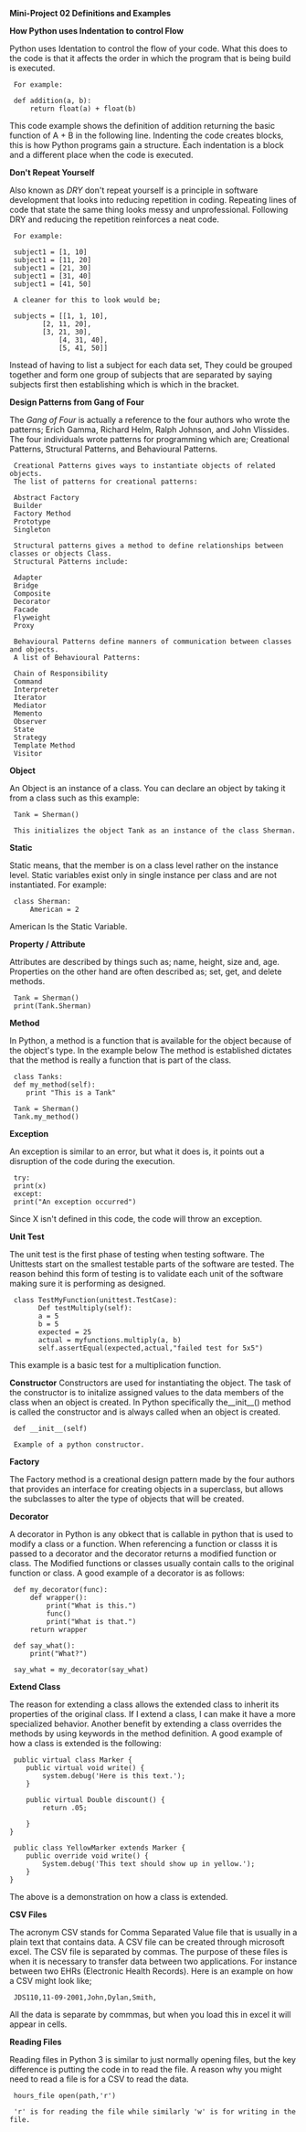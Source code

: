 **Mini-Project 02 Definitions and Examples**

**How Python uses Indentation to control Flow**
	
Python uses Identation to control the flow of your code. What this does to the code is that it affects the
order in which the program that is being build is executed. 

     For example:
	 
	 def addition(a, b):
	     return float(a) + float(b)
			
This code example shows the definition of addition returning the basic function of A + B in the following line.
Indenting the code creates blocks, this is how Python programs gain a structure. Each indentation is a block and
a different place when the code is executed.  
			


**Don't Repeat Yourself**

Also known as *DRY* don't repeat yourself is a principle in software development that looks into reducing repetition in coding. 
Repeating lines of code that state the same thing looks messy and unprofessional. Following DRY and reducing the repetition 
reinforces a neat code. 

     For example:
	 
	 subject1 = [1, 10]
	 subject1 = [11, 20]
	 subject1 = [21, 30]
	 subject1 = [31, 40]
	 subject1 = [41, 50]
	 
	 A cleaner for this to look would be;
	 
	 subjects = [[1, 1, 10],
		    [2, 11, 20],
		    [3, 21, 30],
	            [4, 31, 40],
	            [5, 41, 50]]
				 
Instead of having to list a subject for each data set, They could be grouped together and form one group of subjects that are separated
by saying subjects first then establishing which is which in the bracket.

**Design Patterns from Gang of Four**

The *Gang of Four* is actually a reference to the four authors who wrote the patterns; Erich Gamma, Richard Helm, Ralph Johnson, and John Vlissides.
The four individuals wrote patterns for programming which are; Creational Patterns, Structural Patterns, and Behavioural Patterns. 

     Creational Patterns gives ways to instantiate objects of related objects. 
	 The list of patterns for creational patterns:
	 
     Abstract Factory
	 Builder
	 Factory Method
	 Prototype
	 Singleton

     Structural patterns gives a method to define relationships between classes or objects Class.
     Structural Patterns include: 
	 
	 Adapter
	 Bridge
	 Composite
     Decorator
	 Facade
	 Flyweight
	 Proxy
	 
	 Behavioural Patterns define manners of communication between classes and objects.
	 A list of Behavioural Patterns: 
	 
	 Chain of Responsibility
	 Command
	 Interpreter
	 Iterator
	 Mediator
	 Memento
	 Observer
	 State
	 Strategy
	 Template Method
	 Visitor

**Object**

An Object is an instance of a class. You can declare an object by taking it from a class such as this example:

     Tank = Sherman()
	 
	 This initializes the object Tank as an instance of the class Sherman.


**Static**

Static means, that the member is on a class level rather on the instance level. Static variables exist only in single 
instance per class and are not instantiated. For example: 

     class Sherman:
	     American = 2

American Is the Static Variable. 

**Property / Attribute**

Attributes are described by things such as; name, height, size and, age. Properties on the other hand are often described 
as; set, get, and delete methods. 

	 Tank = Sherman()
	 print(Tank.Sherman)



**Method**

In Python, a method is a function that is available for the object because of the object's type. In the example below
The method is established dictates that the method is really a function that is part of the class. 

     class Tanks:
     def my_method(self):
        print "This is a Tank"

     Tank = Sherman()
	 Tank.my_method()
	 
	 
**Exception**

An exception is similar to an error, but what it does is, it points out a disruption of the code during the execution.
     
	 try:
     print(x)
     except:
     print("An exception occurred") 

Since X isn't defined in this code, the code will throw an exception.

**Unit Test**

The unit test is the first phase of testing when testing software. The Unittests start on the smallest testable parts of the software are tested.
The reason behind this form of testing is to validate each unit of the software making sure it is performing as designed.

     class TestMyFunction(unittest.TestCase):
	       Def testMultiply(self):
		   a = 5
		   b = 5
		   expected = 25
		   actual = myfunctions.multiply(a, b)
		   self.assertEqual(expected,actual,"failed test for 5x5")
		   
This example is a basic test for a multiplication function. 


**Constructor**
Constructors are used for instantiating the object. The task of the constructor is to initalize assigned values to the data members of the class
when an object is created. In Python specifically the__init__() method is called the constructor and is always called when an object is created. 

     def __init__(self)
	 
	 Example of a python constructor.


**Factory**

The Factory method is a creational design pattern made by the four authors that provides an interface for creating objects in a superclass, but allows 
the subclasses to alter the type of objects that will be created.

**Decorator**

A decorator in Python is any obkect that is callable in python that is used to modify a class or a function. When referencing a function or classs it is passed 
to a decorator and the decorator returns a modified function or class. The Modified functions or classes usually contain calls to the original function or class.
A good example of a decorator is as follows:

     def my_decorator(func):
		 def wrapper():
		     print("What is this.")
		     func()
		     print("What is that.")
		 return wrapper
		 
	 def say_what():
         print("What?")

     say_what = my_decorator(say_what)

	 

**Extend Class**

The reason for extending a class allows the extended class to inherit its properties of the original class. If I extend a class, I can make it have a more specialized behavior. 
Another benefit by extending a class overrides the methods by using keywords in the method definition. 
A good example of how a class is extended is the following:

     public virtual class Marker {
		public virtual void write() {
			system.debug('Here is this text.');
		}
		
		public virtual Double discount() {
			return .05;
			
		}
	}
	
	 public class YellowMarker extends Marker {
		public override void write() {
			System.debug('This text should show up in yellow.');
		}
	}
	
The above is a demonstration on how a class is extended. 

**CSV Files**

The acronym CSV stands for Comma Separated Value file that is usually in a plain text that contains data. A CSV file can be created through microsoft excel.
The CSV file is separated by commas. The purpose of these files is when it is necessary to transfer data between two applications. 
For instance between two EHRs (Electronic Health Records). Here is an example on how a CSV might look like;

     JDS110,11-09-2001,John,Dylan,Smith,
	 
All the data is separate by commmas, but when you load this in excel it will appear in cells.

**Reading Files**

Reading files in Python 3 is similar to just normally opening files, but the key difference is putting the code in to read the file. A reason why you might need to
read a file is for a CSV to read the data. 

     hours_file open(path,'r')
	 
	 'r' is for reading the file while similarly 'w' is for writing in the file.
	 